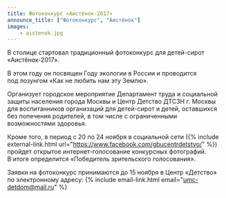 ```yaml
---
title: Фотоконкурс «Аистёнок-2017»
announce_title: ["Фотоконкурс", "Аистёнок"]
images:
    - aistenok.jpg
---
```

В столице стартовал традиционный фотоконкурс для детей-сирот «Аистёнок-2017».

В этом году он посвящен Году экологии в России и проводится под лозунгом «Как не любить нам эту Землю».

<!--more-->
Организует городское мероприятие Департамент труда и социальной защиты населения города Москвы и Центр Детство ДТСЗН
г. Москвы для воспитанников организаций для детей-сирот и детей, оставшихся без попечения родителей, в том числе
с ограниченными возможностями здоровья.

Кроме того, в период с 20 по 24 ноября в социальной сети
({% include external-link.html url="https://www.facebook.com/gbucentrdetstvo/" %}) пройдет открытое интернет-голосование
конкурсных фотографий. В итоге определится «Победитель зрительского голосования».

Заявки на фотоконкурс принимаются до 15 ноября в Центр «Детство» по электронному адресу:
{% include email-link.html email="umc-detdom@mail.ru" %}
